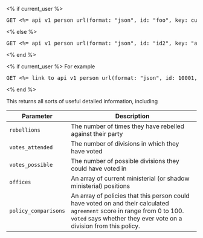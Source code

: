 <% if current_user %>
<pre>GET <%= api_v1_person_url(format: "json", id: "foo", key: current_user.api_key).gsub("foo", "[id]") %></pre>
<% else %>
<pre>GET <%= api_v1_person_url(format: "json", id: "id2", key: "api_key2").gsub("id2", "[id]").gsub("api_key2", "[api_key]") %></pre>
<% end %>

<% if current_user %>
For example

<pre>GET <%= link_to api_v1_person_url(format: "json", id: 10001, key: current_user.api_key), api_v1_person_url(format: "json", id: 10001, key: current_user.api_key) %></pre>
<% end %>

This returns all sorts of useful detailed information, including

Parameter            | Description
-------------------- | -----------------------------------------------------------
`rebellions`         | The number of times they have rebelled against their party
`votes_attended`     | The number of divisions in which they have voted
`votes_possible`     | The number of possible divisions they could have voted in
`offices`            | An array of current ministerial (or shadow ministerial) positions
`policy_comparisons` | An array of policies that this person could have voted on and their calculated `agreement` score in range from 0 to 100. `voted` says whether they ever vote on a division from this policy.
